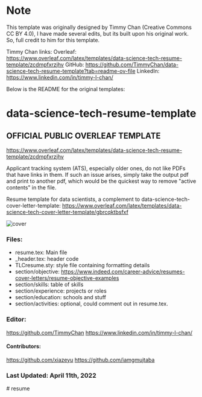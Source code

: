 # Note
This template was originally designed by Timmy Chan (Creative Commons CC BY 4.0), I have made several edits, but its built upon his original work. So, full credit to him for this template.

Timmy Chan links:
Overleaf: https://www.overleaf.com/latex/templates/data-science-tech-resume-template/zcdmpfxrzjhv
GitHub: https://github.com/TimmyChan/data-science-tech-resume-template?tab=readme-ov-file
LinkedIn: https://www.linkedin.com/in/timmy-l-chan/

Below is the README for the original templates:

# data-science-tech-resume-template
## OFFICIAL PUBLIC OVERLEAF TEMPLATE
https://www.overleaf.com/latex/templates/data-science-tech-resume-template/zcdmpfxrzjhv

Applicant tracking system (ATS), especially older ones, do not like PDFs that have links in them. If such an issue arises, simply take the output pdf and print to another pdf, which would be the quickest way to remove "active contents" in the file.

Resume template for data scientists, a complement to data-science-tech-cover-letter-template:
https://www.overleaf.com/latex/templates/data-science-tech-cover-letter-template/gbrcqktbsfxf

![cover](https://github.com/TimmyChan/data-science-tech-resume-template/blob/main/data_science_tech_resume_template1024_1.png?raw=true)

### Files:
- resume.tex: Main file
- _header.tex: header code
- TLCresume.sty: style file containing formatting details
- section/objective: https://www.indeed.com/career-advice/resumes-cover-letters/resume-objective-examples
- section/skills: table of skills
- section/experience: projects or roles
- section/education: schools and stuff
- section/activities: optional, could comment out in resume.tex.


### Editor:
https://github.com/TimmyChan 
https://www.linkedin.com/in/timmy-l-chan/
#### Contributors: 
https://github.com/xiazeyu
https://github.com/iamgmujtaba
               
### Last Updated: April 11th, 2022
#   r e s u m e  
 